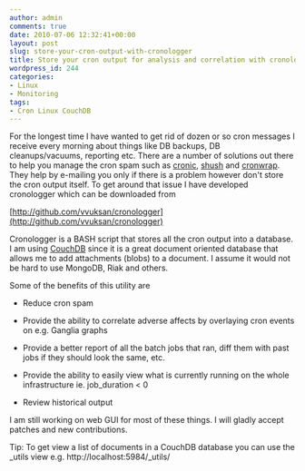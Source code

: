 ```yaml
---
author: admin
comments: true
date: 2010-07-06 12:32:41+00:00
layout: post
slug: store-your-cron-output-with-cronologger
title: Store your cron output for analysis and correlation with cronologger
wordpress_id: 244
categories:
- Linux
- Monitoring
tags:
- Cron Linux CouchDB
---
```


For the longest time I have wanted to get rid of dozen or so cron messages I receive every morning about things like DB backups, DB cleanups/vacuums, reporting etc. There are a number of solutions out there to help you manage the cron spam such as [cronic](http://habilis.net/cronic/), [shush](http://web.taranis.org/shush/) and [cronwrap](http://www.uow.edu.au/~sah/cronwrap.html). They help by e-mailing you only if there is a problem however don't store the cron output itself. To get around that issue I have developed cronologger which can be downloaded from

[http://github.com/vvuksan/cronologger](http://github.com/vvuksan/cronologger)

Cronologger is a BASH script that stores all the cron output into a database. I am using [CouchDB](http://couchdb.apache.org/) since it is a great document oriented database that allows me to add attachments (blobs) to a document. I assume it would not be hard to use MongoDB, Riak and others.

Some of the benefits of this utility are



	
  * Reduce cron spam

	
  * Provide the ability to correlate adverse affects by overlaying cron events on e.g. Ganglia graphs

	
  * Provide a better report of all the batch jobs that ran, diff them with past jobs if they should look the same, etc.

	
  * Provide the ability to easily view what is currently running on the whole infrastructure ie. job_duration < 0

	
  * Review historical output


I am still working on web GUI for most of these things. I will gladly accept patches and new contributions.

Tip: To get view a list of documents in a CouchDB database you can use the _utils view e.g. http://localhost:5984/_utils/
